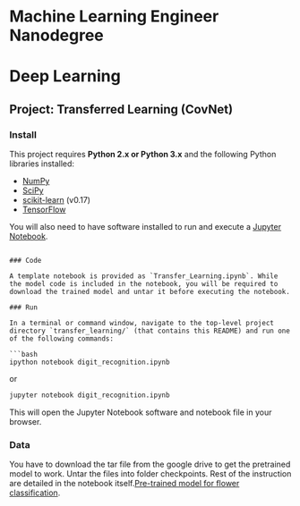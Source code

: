 # Machine Learning Engineer Nanodegree
# Deep Learning
## Project: Transferred Learning (CovNet)

### Install

This project requires **Python 2.x or Python 3.x** and the following Python libraries installed:

- [NumPy](http://www.numpy.org/)
- [SciPy](https://www.scipy.org/)
- [scikit-learn](http://scikit-learn.org/0.17/install.html) (v0.17)
- [TensorFlow](http://tensorflow.org)

You will also need to have software installed to run and execute a [Jupyter Notebook](http://ipython.org/notebook.html).

```

### Code

A template notebook is provided as `Transfer_Learning.ipynb`. While the model code is included in the notebook, you will be required to download the trained model and untar it before executing the notebook.  

### Run

In a terminal or command window, navigate to the top-level project directory `transfer_learning/` (that contains this README) and run one of the following commands:

```bash
ipython notebook digit_recognition.ipynb
```  
or
```bash
jupyter notebook digit_recognition.ipynb
```

This will open the Jupyter Notebook software and notebook file in your browser.


### Data

You have to download the tar file from the google drive to get the pretrained model to work. Untar the files into folder checkpoints. Rest of the instruction are detailed in the notebook itself.[Pre-trained model for flower classification](https://drive.google.com/open?id=0B2eS2ZLFV-P1aExvWC1oeG5IOU0).